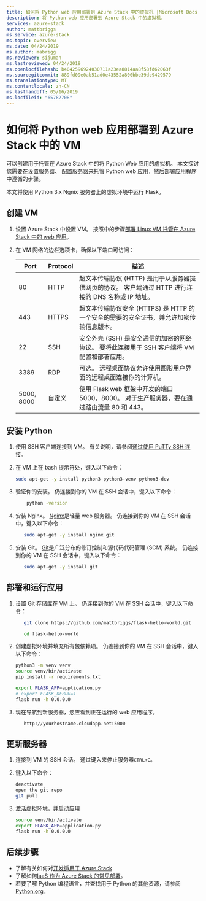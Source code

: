 ```yaml
---
title: 如何将 Python web 应用部署到 Azure Stack 中的虚拟机 |Microsoft Docs
description: 将 Python web 应用部署到 Azure Stack 中的虚拟机。
services: azure-stack
author: mattbriggs
ms.service: azure-stack
ms.topic: overview
ms.date: 04/24/2019
ms.author: mabrigg
ms.reviewer: sijuman
ms.lastreviewed: 04/24/2019
ms.openlocfilehash: b4042596924030711a23ea8814aa8f58fd62063f
ms.sourcegitcommit: 889fd09e0ab51ad0e43552a800bbe39dc9429579
ms.translationtype: MT
ms.contentlocale: zh-CN
ms.lasthandoff: 05/16/2019
ms.locfileid: "65782708"
---
```

# <a name="how-to-deploy-a-python-web-app-to-a-vm-in-azure-stack"></a>如何将 Python web 应用部署到 Azure Stack 中的 VM

可以创建用于托管在 Azure Stack 中的将 Python Web 应用的虚拟机。 本文探讨您需要在设置服务器、 配置服务器来托管 Python web 应用，然后部署应用程序中遵循的步骤。

本文将使用 Python 3.x Ngnix 服务器上的虚拟环境中运行 Flask。

## <a name="create-a-vm"></a>创建 VM

1. 设置 Azure Stack 中设置 VM。 按照中的步骤[部署 Linux VM 托管在 Azure Stack 中的 web 应用](azure-stack-dev-start-howto-deploy-linux.md)。

2. 在 VM 网络的边栏选项卡，确保以下端口可访问：

    | Port | Protocol | 描述 |
    | --- | --- | --- |
    | 80 | HTTP | 超文本传输协议 (HTTP) 是用于从服务器提供网页的协议。 客户端通过 HTTP 进行连接的 DNS 名称或 IP 地址。 |
    | 443 | HTTPS | 超文本传输协议安全 (HTTPS) 是 HTTP 的一个安全的需要的安全证书，并允许加密传输信息版本。  |
    | 22 | SSH | 安全外壳 (SSH) 是安全通信的加密的网络协议。 要将此连接用于 SSH 客户端将 VM 配置和部署应用。 |
    | 3389 | RDP | 可选。 远程桌面协议允许使用图形用户界面的远程桌面连接你的计算机。   |
    | 5000, 8000 | 自定义 | 使用 Flask web 框架中开发的端口 5000，8000。 对于生产服务器，要在通过路由流量 80 和 443。 |

## <a name="install-python"></a>安装 Python

1. 使用 SSH 客户端连接到 VM。 有关说明，请参阅[通过使用 PuTTy SSH 连接](azure-stack-dev-start-howto-ssh-public-key.md#connect-via-ssh-with-putty)。
2. 在 VM 上在 bash 提示符处，键入以下命令：

    ```bash  
    sudo apt-get -y install python3 python3-venv python3-dev
    ```

3. 验证你的安装。 仍连接到你的 VM 在 SSH 会话中，键入以下命令：

    ```bash  
        python -version
    ```


3. 安装 Nginx。 [Nginx](https://www.nginx.com/resources/wiki/)是轻量 web 服务器。 仍连接到你的 VM 在 SSH 会话中，键入以下命令：

    ```bash  
       sudo apt-get -y install nginx git
    ```

4. 安装 Git。 [Git](https://git-scm.com)是广泛分布的修订控制和源代码代码管理 (SCM) 系统。 仍连接到你的 VM 在 SSH 会话中，键入以下命令：

    ```bash  
       sudo apt-get -y install git
    ```

## <a name="deploy-and-run-the-app"></a>部署和运行应用

1. 设置 Git 存储库在 VM 上。 仍连接到你的 VM 在 SSH 会话中，键入以下命令：

    ```bash  
       git clone https://github.com/mattbriggs/flask-hello-world.git
    
       cd flask-hello-world
    ```

2. 创建虚拟环境并填充所有包依赖项。  仍连接到你的 VM 在 SSH 会话中，键入以下命令：

    ```bash  
    python3 -m venv venv
    source venv/bin/activate
    pip install -r requirements.txt
    
    export FLASK_APP=application.py
    # export FLASK_DEBUG=1 
    flask run -h 0.0.0.0
    ```

3.  现在导航到新服务器，您应看到正在运行的 web 应用程序。

    ```HTTP  
       http://yourhostname.cloudapp.net:5000
    ```

## <a name="update-your-server"></a>更新服务器

1. 连接到 VM 的 SSH 会话。 通过键入来停止服务器`CTRL+C`。
2. 键入以下命令：

    ```bash  
    deactivate
    open the git repo
    git pull
    ```

3. 激活虚拟环境，并启动应用

    ```bash  
    source venv/bin/activate
    export FLASK_APP=application.py
    flask run -h 0.0.0.0
    ```

## <a name="next-steps"></a>后续步骤

- 了解有关如何对[开发适用于 Azure Stack](azure-stack-dev-start.md)
- 了解如何[IaaS 作为 Azure Stack 的常见部署](azure-stack-dev-start-deploy-app.md)。
- 若要了解 Python 编程语言，并查找用于 Python 的其他资源，请参阅[Python.org](https://www.python.org)。
